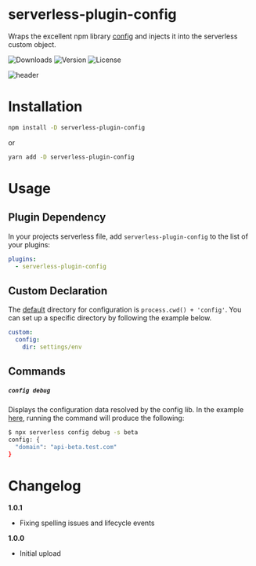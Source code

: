 
# serverless-plugin-config
Wraps the excellent npm library [config](https://www.npmjs.com/package/config) and injects it into the serverless custom object. 

![Downloads][link-download] ![Version][link-version] ![License][link-license]

![header](https://raw.githubusercontent.com/icarus-sullivan/serverless-plugin-config/master/header.png)

# Installation

```sh
npm install -D serverless-plugin-config
```
or
```sh
yarn add -D serverless-plugin-config
```

# Usage

## Plugin Dependency

In your projects serverless file, add `serverless-plugin-config` to the list of your plugins:

```yaml
plugins:
  - serverless-plugin-config
```

## Custom Declaration
The [default]((https://github.com/lorenwest/node-config/wiki/Environment-Variables#node_config_dir)) directory for configuration is `process.cwd() + 'config'`. You can set up a specific directory by following the example below.
```yaml
custom:
  config:
    dir: settings/env
```

## Commands
##### `config debug`

Displays the configuration data resolved by the config lib. In the example [here][example], running the command will produce the following:
```sh
$ npx serverless config debug -s beta
config: {
  "domain": "api-beta.test.com"
}
```
# Changelog

**1.0.1**
- Fixing spelling issues and lifecycle events

**1.0.0**
- Initial upload 

[link-download]: https://img.shields.io/npm/dt/serverless-plugin-config
[link-version]: https://img.shields.io/npm/v/serverless-plugin-config.svg
[link-license]: https://img.shields.io/npm/l/serverless-plugin-config.svg

[glob]: https://www.npmjs.com/package/glob
[example]: https://github.com/icarus-sullivan/serverless-plugin-config/tree/master/example
